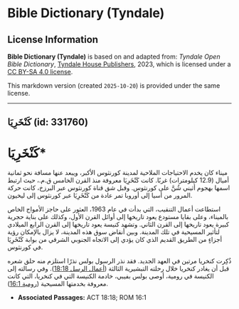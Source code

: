 # Bible Dictionary (Tyndale)

## License Information

**Bible Dictionary (Tyndale)** is based on and adapted from: _Tyndale Open Bible Dictionary_, [Tyndale House Publishers](https://tyndaleopenresources.com/), 2023, which is licensed under a [CC BY-SA 4.0 license](https://creativecommons.org/licenses/by-sa/4.0/legalcode.en).

This markdown version (created `2025-10-20`) is provided under the same license.



--------------------------------

## كَنْخَرِيَا (id: 331760)

كَنْخَرِيَا\*
=============

ميناء كان يخدم الاحتياجات الملاحية لمدينة كورنثوس الأكبر، ويبعد عنها مسافة نحو ثمانية أميال (12\.9 كيلومترات) غربًا. كانت كَنْخَرِيَا معروفة منذ القرن الخامس ق.م.، حيث ارتبط اسمها بهجوم أثيني شُنَّ على كورنثوس. وقبل شق قناة كورنثوس عبر البرزخ، كانت حركة المرور من أسيا إلى أوروبا تمر عادة من كَنْخَرِيَا عبر كورنثوس إلى ليخيون.

استطاعت أعمال التنقيب، التي بدأت في عام 1963، العثور على حاجز الأمواج الخاص بالميناء، وعلى بقايا مستودع يعود تاريخها إلى أوائل القرن الأول، وكذلك على بناية حجرية كبيرة يعود تاريخها إلى القرن الثاني. وتشهد كنيسة يعود تاريخها إلى القرن الرابع الميلادي لتأثير المسيحية في تلك المدينة. وبين أنقاض سوق هذه المدينة، لا يزال بالإمكان رؤية أجزاءٍ من الطريق القديم الذي كان يؤدي إلى الاتجاه الجنوبي الشرقي من بوابة كَنْخَرِيَا في كورنثوس.

ذُكِرت كنخريا مرتين في العهد الجديد. فقد نذر الرسول بولس نذرًا استلزم منه حلق شعره قبل أن يغادر كنخريا خلال رحلته التبشيرية الثالثة ([أعمال الرسل 18:18](https://ref.ly/Acts18:18)). وفي رسالته إلى الكنيسة في رومية، أوصى بولس بفيبي، خادمة الكنيسة التي في كنخريا، التي كانت معروفة بخدمتها المسيحية ([رومية 16:1](https://ref.ly/Rom16:1)).

* **Associated Passages:** ACT 18:18; ROM 16:1

